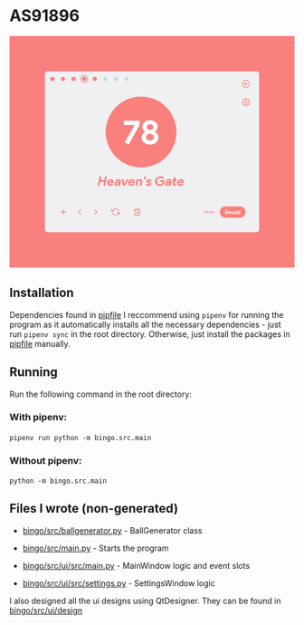 # AS91896
![](images/screenshot.png)


## Installation
Dependencies found in [pipfile](Pipfile)
I reccommend using `pipenv` for running the program as it automatically installs all the necessary dependencies - just run `pipenv sync` in the root directory. Otherwise, just install the packages in [pipfile](Pipfile) manually.

## Running
Run the following command in the root directory:

### With pipenv:
`pipenv run python -m bingo.src.main`

### Without pipenv:
`python -m bingo.src.main`

## Files I wrote (non-generated)
 - [bingo/src/ballgenerator.py](bingo/src/ballgenerator.py) - BallGenerator class
 - [bingo/src/main.py](bingo/src/main.py) - Starts the program

 - [bingo/src/ui/src/main.py](bingo/src/ui/src/main.py) - MainWindow logic and event slots
 - [bingo/src/ui/src/settings.py](bingo/src/ui/src/settings.py) - SettingsWindow logic

I also designed all the ui designs using QtDesigner. They can be found in [bingo/src/ui/design](bingo/src/ui/design)